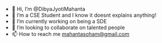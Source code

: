 - 👋 Hi, I’m @DibyaJyotiMahanta
- 👀 I’m a CSE Student and I know it doesnt explains anything!
- 🌱 I’m currently working on being a SDE
- 💞️ I’m looking to collaborate on talented people
- 📫 How to reach me mahantasoham@gmail.com

<!---
DibyaJyotiMahanta/DibyaJyotiMahanta is a ✨ special ✨ repository because its `README.md` (this file) appears on your GitHub profile.
You can click the Preview link to take a look at your changes.
--->
